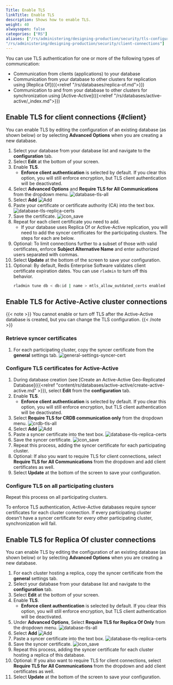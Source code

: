 ```yaml
---
Title: Enable TLS
linkTitle: Enable TLS
description: Shows how to enable TLS.
weight: 40
alwaysopen: false
categories: ["RS"]
aliases: ["/rs/administering/designing-production/security/tls-configuration", 
"/rs/administering/designing-production/security/client-connections"]
---
```


You can use TLS authentication for one or more of the following types of communication:

- Communication from clients (applications) to your database
- Communication from your database to other clusters for replication using [Replica Of]({{<relref "/rs/databases/replica-of.md">}})
- Communication to and from your database to other clusters for synchronization using [Active-Active]({{<relref "/rs/databases/active-active/_index.md">}})

## Enable TLS for client connections {#client}

You can enable TLS by editing the configuration of an existing database (as shown below) or by selecting **Advanced Options** when you are creating a new database.

1. Select your database from your database list and navigate to the **configuration** tab.
1. Select **Edit** at the bottom of your screen.
1. Enable **TLS**.
    - **Enforce client authentication** is selected by default. If you clear this option, you will still enforce encryption, but TLS client authentication will be deactivated.
1. Select **Advanced Options** and **Require TLS for All Communications** from the dropdown menu.
    ![database-tls-all](/images/rs/database-tls-all.png "database-tls-all")
1. Select **Add** ![Add](/images/rs/icon_add.png#no-click "Add")
1. Paste your certificate or certificate authority (CA) into the text box.
    ![database-tls-replica-certs](/images/rs/database-tls-replica-certs.png "Database TLS Configuration")
1. Save the certificate. ![icon_save](/images/rs/icon_save.png#no-click "Save")
1. Repeat for each client certificate you need to add.
    - If your database uses Replica Of or Active-Active replication, you will need to add the syncer certificates for the participating clusters. The steps for each are below.
1. Optional: To limit connections further to a subset of those with valid certificates, enforce **Subject Alternative Name** and enter authorized users separated with commas.
1. Select **Update** at the bottom of the screen to save your configuration.
1. Optional: By default, Redis Enterprise Software validates client certificate expiration dates.  You can use `rladmin` to turn off this behavior.
    ```sh
    rladmin tune db < db:id | name > mtls_allow_outdated_certs enabled
    ```

## Enable TLS for Active-Active cluster connections

{{< note >}}
You cannot enable or turn off TLS after the Active-Active database is created, but you can change the TLS configuration.
{{< /note >}}

### Retrieve syncer certificates

1. For each participating cluster, copy the syncer certificate from the **general** settings tab.
    ![general-settings-syncer-cert](/images/rs/general-settings-syncer-cert.png "general-settings-syncer-cert")

### Configure TLS certificates for Active-Active

1. During database creation (see [Create an Active-Active Geo-Replicated Database]({{<relref "content/rs/databases/active-active/create-active-active.md" >}}), select **Edit** from the **configuration** tab.
1. Enable **TLS**.
    - **Enforce client authentication** is selected by default. If you clear this option, you will still enforce encryption, but TLS client authentication will be deactivated.
1. Select **Require TLS for CRDB communication only** from the dropdown menu.
    ![crdb-tls-all](/images/rs/crdb-tls-all.png "crdb-tls-all")
1. Select **Add** ![Add](/images/rs/icon_add.png#no-click "Add")
1. Paste a syncer certificate into the text box.
    ![database-tls-replica-certs](/images/rs/database-tls-replica-certs.png "Database TLS Configuration")
1. Save the syncer certificate. ![icon_save](/images/rs/icon_save.png#no-click "Save")
1. Repeat this process, adding the syncer certificate for each participating cluster.
1. Optional: If also you want to require TLS for client connections, select **Require TLS for All Communications** from the dropdown and add client certificates as well.
1. Select **Update** at the bottom of the screen to save your configuration.

### Configure TLS on all participating clusters

Repeat this process on all participating clusters.

To enforce TLS authentication, Active-Active databases require syncer certificates for each cluster connection. If every participating cluster doesn't have a syncer certificate for every other participating cluster, synchronization will fail.

## Enable TLS for Replica Of cluster connections

You can enable TLS by editing the configuration of an existing database (as shown below) or by selecting **Advanced Options** when you are creating a new database.

1. For each cluster hosting a replica, copy the syncer certificate from the **general** settings tab.
1. Select your database from your database list and navigate to the **configuration** tab.
1. Select **Edit** at the bottom of your screen.
1. Enable **TLS**.
    - **Enforce client authentication** is selected by default. If you clear this option, you will still enforce encryption, but TLS client authentication will be deactivated.
1. Under **Advanced Options**, Select **Require TLS for Replica Of Only** from the dropdown menu.
    ![database-tls-all](/images/rs/database-tls-all.png "database-tls-all")
1. Select **Add** ![Add](/images/rs/icon_add.png#no-click "Add")
1. Paste a syncer certificate into the text box.
    ![database-tls-replica-certs](/images/rs/database-tls-replica-certs.png "Database TLS Configuration")
1. Save the syncer certificate. ![icon_save](/images/rs/icon_save.png#no-click "Save")
1. Repeat this process, adding the syncer certificate for each cluster hosting a replica of this database.
1. Optional: If you also want to require TLS for client connections, select **Require TLS for All Communications** from the dropdown and add client certificates as well.
1. Select **Update** at the bottom of the screen to save your configuration.
